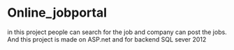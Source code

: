 # Online_jobportal

in this project people can search for the job and company can post the jobs.
And this project is made on ASP.net and for backend SQL sever 2012
